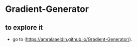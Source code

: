 # Gradient-Generator

## to explore it 
- go to (https://amralaaeldin.github.io/Gradient-Generator/).
